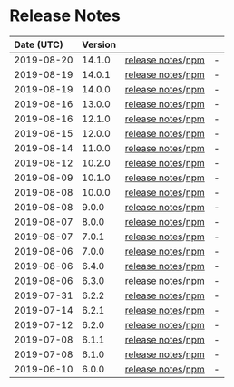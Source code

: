 # Release Notes

| Date (UTC) | Version |  |  |
| :-- | :-- | :--: | :-- |
| 2019-08-20 | 14.1.0 | [release notes](v14.1.0/README.md)/[npm](https://www.npmjs.com/package/@dagonmetric/ng-translit/v/14.1.0) | - |
| 2019-08-19 | 14.0.1 | [release notes](v14.0.1/README.md)/[npm](https://www.npmjs.com/package/@dagonmetric/ng-translit/v/14.0.1) | - |
| 2019-08-19 | 14.0.0 | [release notes](v14.0.0/README.md)/[npm](https://www.npmjs.com/package/@dagonmetric/ng-translit/v/14.0.0) | - |
| 2019-08-16 | 13.0.0 | [release notes](v13.0.0/README.md)/[npm](https://www.npmjs.com/package/@dagonmetric/ng-translit/v/13.0.0) | - |
| 2019-08-16 | 12.1.0 | [release notes](v12.1.0/README.md)/[npm](https://www.npmjs.com/package/@dagonmetric/ng-translit/v/12.1.0) | - |
| 2019-08-15 | 12.0.0 | [release notes](v12.0.0/README.md)/[npm](https://www.npmjs.com/package/@dagonmetric/ng-translit/v/12.0.0) | - |
| 2019-08-14 | 11.0.0 | [release notes](v11.0.0/README.md)/[npm](https://www.npmjs.com/package/@dagonmetric/ng-translit/v/11.0.0) | - |
| 2019-08-12 | 10.2.0 | [release notes](v10.2.0/README.md)/[npm](https://www.npmjs.com/package/@dagonmetric/ng-translit/v/10.2.0) | - |
| 2019-08-09 | 10.1.0 | [release notes](v10.1.0/README.md)/[npm](https://www.npmjs.com/package/@dagonmetric/ng-translit/v/10.1.0) | - |
| 2019-08-08 | 10.0.0 | [release notes](v10.0.0/README.md)/[npm](https://www.npmjs.com/package/@dagonmetric/ng-translit/v/10.0.0) | - |
| 2019-08-08 | 9.0.0 | [release notes](v9.0.0/README.md)/[npm](https://www.npmjs.com/package/@dagonmetric/ng-translit/v/9.0.0) | - |
| 2019-08-07 | 8.0.0 | [release notes](v8.0.0/README.md)/[npm](https://www.npmjs.com/package/@dagonmetric/ng-translit/v/8.0.0) | - |
| 2019-08-07 | 7.0.1 | [release notes](v7.0.1/README.md)/[npm](https://www.npmjs.com/package/@dagonmetric/ng-translit/v/7.0.1) | - |
| 2019-08-06 | 7.0.0 | [release notes](v7.0.0/README.md)/[npm](https://www.npmjs.com/package/@dagonmetric/ng-translit/v/7.0.0) | - |
| 2019-08-06 | 6.4.0 | [release notes](v6.4.0/README.md)/[npm](https://www.npmjs.com/package/@dagonmetric/ng-translit/v/6.4.0) | - |
| 2019-08-06 | 6.3.0 | [release notes](v6.3.0/README.md)/[npm](https://www.npmjs.com/package/@dagonmetric/ng-translit/v/6.3.0) | - |
| 2019-07-31 | 6.2.2 | [release notes](v6.2.2/README.md)/[npm](https://www.npmjs.com/package/@dagonmetric/ng-translit/v/6.2.2) | - |
| 2019-07-14 | 6.2.1 | [release notes](v6.2.1/README.md)/[npm](https://www.npmjs.com/package/@dagonmetric/ng-translit/v/6.2.1) | - |
| 2019-07-12 | 6.2.0 | [release notes](v6.2.0/README.md)/[npm](https://www.npmjs.com/package/@dagonmetric/ng-translit/v/6.2.0) | - |
| 2019-07-08 | 6.1.1 | [release notes](v6.1.1/README.md)/[npm](https://www.npmjs.com/package/@dagonmetric/ng-translit/v/6.1.1) | - |
| 2019-07-08 | 6.1.0 | [release notes](v6.1.0/README.md)/[npm](https://www.npmjs.com/package/@dagonmetric/ng-translit/v/6.1.0) | - |
| 2019-06-10 | 6.0.0 | [release notes](v6.0.0/README.md)/[npm](https://www.npmjs.com/package/@dagonmetric/ng-translit/v/6.0.0) | - |
